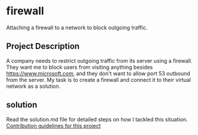 # firewall
Attaching a firewall to a network to block outgoing traffic.

## Project Description
A company needs to restrict outgoing traffic from its server using a firewall. They want me to block users from visiting anything besides https://www.microsoft.com, and they don't want to allow port 53 outbound from the server. My task is to create a firewall and connect it to their virtual network as a solution.

## solution
Read the solution.md file for detailed steps on how I tackled this situation.
[Contribution guidelines for this project](/firewall/blob/main/solution.md) 


